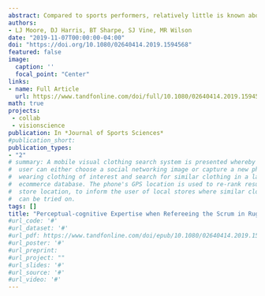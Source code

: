 ```yaml
---
abstract: Compared to sports performers, relatively little is known about how sports officials make decisions at a perceptual-cognitive level. Thus, this study examined the decision-making accuracy and gaze behaviour of rugby union referees of varying skill levels while reviewing scrum scenarios. Elite (n = 9) and trainee (n = 9) referees, as well as experienced players (n = 9), made decisions while watching ten projected scrum clips and wearing a mobile eye-tracker. Decision-making accuracy and gaze behaviour were recorded for each scrum. The elite and trainee referees made more accurate decisions than the players, and differences in gaze behavior were observed. The elite and trainee referees displayed lower search rates, spent more time fixating central-pack (i.e., front rows, binds, and contact point) and less time fixating outer-pack (e.g., second rows) and non-pack (e.g., other) locations, and exhibited lower entropy than the players. While search rate failed to predict decision-making accuracy, the time spent fixating central-, outer-, and non-pack locations, as well as entropy, were significant predictors. The findings have implications for training perceptual-cognitive skill among sports officials.
authors:
- LJ Moore, DJ Harris, BT Sharpe, SJ Vine, MR Wilson
date: "2019-11-07T00:00:00-04:00"
doi: "https://doi.org/10.1080/02640414.2019.1594568"
featured: false
image:
  caption: ''
  focal_point: "Center"
links:
- name: Full Article
  url: https://www.tandfonline.com/doi/full/10.1080/02640414.2019.1594568
math: true
projects:
 - collab
 - visionscience
publication: In *Journal of Sports Sciences*
#publication_short: 
publication_types:
- "2"
# summary: A mobile visual clothing search system is presented whereby a smart phone
#  user can either choose a social networking image or capture a new photo of a person
#  wearing clothing of interest and search for similar clothing in a large cloud-based
#  ecommerce database. The phone's GPS location is used to re-rank results by retail
#  store location, to inform the user of local stores where similar clothing items
#  can be tried on.
tags: []
title: "Perceptual-cognitive Expertise when Refereeing the Scrum in Rugby Union"
#url_code: '#'
#url_dataset: '#'
#url_pdf: https://www.tandfonline.com/doi/epub/10.1080/02640414.2019.1594568?needAccess=true
#url_poster: '#'
#url_preprint: 
#url_project: ""
#url_slides: '#'
#url_source: '#'
#url_video: '#'
---
```



